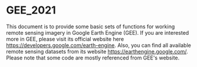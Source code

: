 # GEE_2021

This document is to provide some basic sets of functions for working remote sensing imagery in Google Earth Engine (GEE). If you are interested more in GEE, please visit its official website here https://developers.google.com/earth-engine. Also, you can find all available remote sensing datasets from its website https://earthengine.google.com/. Please note that some code are mostly referenced from GEE's website.
